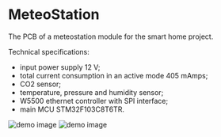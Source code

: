 # MeteoStation
The PCB of a meteostation module for the smart home project.

Technical specifications:
- input power supply 12 V;
- total current consumption in an active mode 405 mAmps;
- CO2 sensor;
- temperature, pressure and humidity sensor;
- W5500 ethernet controller with SPI interface;
- main MCU STM32F103C8T6TR.

![demo image](https://github.com/vpodlesnyi/PhotoForRepositories/blob/master/homekit3.JPG)
![demo image](https://github.com/vpodlesnyi/PhotoForRepositories/blob/master/homekit2.JPG)
